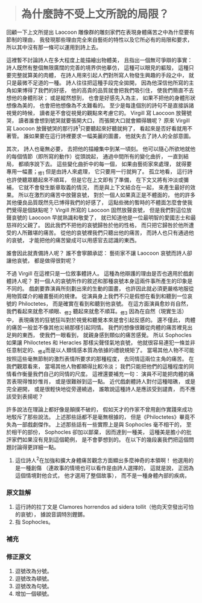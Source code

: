 > # 為什麼詩不受上文所說的局限？

回顧一下上文所提出 Laocoon 雕像群的雕刻家們在表現身體痛苦之中為什麼要有節制的理由，
我發現那些理由完全來自藝術的特性以及它所必有的局限和要求，
所以其中沒有那一條可以運用到詩上去。

這裡暫不討論詩人在多大程度上能描繪出物體美，
且指出一個無可爭辯的事實：
詩人既然有整個無限廣闊的完善的境界供他摹仿，
這種可以眼見的軀殼，
這種只要完整就算美的肉體，
在詩人用來引起人們對所寫人物發生興趣的手段之中，
就只是最微不足道的一種。
詩人往往把這種手段完全拋開，
因為他深信他所寫的主角如果博得了我們的好感，
他的高貴的品質就會把我們吸引住，
使我們簡直不去想他的身體形狀；
或是縱然想到，
也會是好感先入為主，
如果不把他的身體形狀想像為美的，
也會把他想像為不太難看的。
至少是每逢個別的詩句不是直接訴諸視覺的時候，
讀者是不會從視覺的觀點來考慮它的。
Virgill 寫 Laocoon 放聲號哭，
讀者誰會想到號哭就要張開大口，
而張開大口就會顯得醜呢？
原來 Virgill 寫 Laocoon 放聲號哭的那行詩<sup>1</sup>只要聽起來好聽就夠了，
看起來是否好看就用不著管。
誰如果要在這行詩裡要求一幅美麗的圖畫，
他就失去了詩人的全部意圖。

其次，
詩人也毫無必要，
去把他的描繪集中到某一頃刻。
他可以隨心所欲地就他的每個情節（即所寫的動作）從頭說起，
通過中間所有的變化曲折，
一直到結局，
都順序說下去。
這些變化曲折中的每一個，
如果由藝術家來處理，
就得要專用一幅畫；<sub>修1</sub>
但是由詩人來處理，
它只要用一行就夠了。
孤立地看，
這行詩也許使聽眾聽起來不順耳，
但是它在上文即有了準備，
在下文又將有沖淡或彌補，
它就不會發生斷章取義的情況，
而是與上下文結合在一起，
來產生最好的效果。
所以在激烈的痛苦中放聲哀號，
對於一個人如果真正是不體面的，
他的許多其他優良品質既然先已博得我們的好感了，
這點些微的暫時的不體面怎麼會使我們覺得是個缺點呢？
Virgill 所寫的 Laocoon 固然放聲哀號，
但是我們對這位放聲哀號的 Laocoon 早就熟識和敬愛了，
就已知道他是一位最明智的愛國志士和最慈祥的父親了。
因此我們不把他的哀號歸咎於他的性格，
而只把它歸咎於他所遭受的人所難堪的痛苦。
從他的哀號裡我們只聽出他的痛苦，
而詩人也只有通過他的哀號，
才能把他的痛苦變成可以用感官去認識的東西。

誰會因此就責備詩人呢？
誰不會寧願承認：
藝術家不讓 Laocoon 哀號而詩人卻讓他哀號，
都是做得很對呢？

不過 Virgill 在這裡只是一位敘事體詩人。
這種為他辯護的理由是否也適用於戲劇體詩人呢？
對一個人的哀號所作的敘述和那種哀號本身這兩件事所產生的印象是不同的。
戲劇要靠演員所刻劃出來的生動的圖畫，
也許因此就必須更嚴格地服從用物質媒介的繪畫藝術的規律。
從演員身上我們不只是假想在看到和聽到一位哀號的 Philoctetes，
而是確實在看到和聽到他哀號。
在這方面演員愈妙肖自然，
我們看起來就愈不順眼、<sub>修2</sub>
聽起來就愈不順耳。<sub>修3</sub>
因為在自然（現實生活）中，
表現痛苦的狂號狂叫對於視覺和聽覺本來是會引起反感的。
還不僅此，
肉體的痛苦一般並不像其他災禍那樣引起同情。
我們的想像很難從肉體的痛苦裡見出足夠的東西，
使我們一眼看到，
就親身感到類似的痛苦感覺。
所以 Sophocles 如果讓 Philoctetes 和 Heracles 那樣尖聲怪氣地哀號，
他就很容易連犯一條並非任意制定的、<sub>修4</sub>而是以人類情感本質為依據的禮貌規矩了。
當場其他人物不可能按照這些毫無節制的激烈表情所要求的那種程度，
去同情這兩位主角的痛苦。
在我們觀眾看來，
當場其他人物都顯得比較冷淡；
我們只能把他們的這種程度的同情看作衡量我們自己的同情的尺度。
這裡還要補充一句：
演員不可能把肉體的痛苦表現得惟妙惟肖，
或是很難辦到這一點。
近代戲劇體詩人對付這種暗礁，
或是完全避開，
或是很輕快地從旁邊繞過，
誰敢說這種詩人是應該受到譴責，
而不應該受到表揚呢？

許多說法在理論上都好像是顛撲不破的，
假如天才的作家不曾用創作實踐來成功地駁斥了那些說法。
上述那些話都不是毫無根據的，
但是《Philoctetes》畢竟不失為一部戲劇傑作。
上述那些話有一些實際上是與 Sophocles 毫不相干的，
至於相干的部份，
Sophocles 卻加以鄙棄，
因而達到一種美，
這種美是膽小的批評家們如果沒有見到這個範例，
是不會夢想到的。
在以下的幾段裏我們把這個問題討論得更詳細一點。

1. 這位詩人<sup>2</sup>在加強和擴大身體痛苦觀念方面顯出多麼神奇的本領啊！
	他選用的是一種創傷
	（連故事的情境也可以看作是由詩人選擇的，
	這就是說，
	正因為這個情境對他合式，
	他才選用了整個故事），
	而不是一種身體內部的疾病，


### 原文註解 ###

1. 這行詩的拉丁文是 Clamores horrendos ad sidera tollit（他向天空發出可怕的哀號），
	據說音調特別鏗鏘。
2. 指 Sophocles。


### 補充 ###


### 修正原文 ###

1. 逗號改為分號。
2. 逗號改為頓號。
3. 逗號改為句號。
4. 增加一個頓號。
